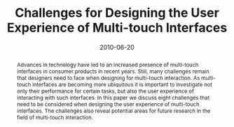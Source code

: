 ---
abstract: Advances in technology have led to an increased presence  of multi-touch
  interfaces in consumer products in recent  years. Still, many challenges remain
  that designers need to  face when designing for multi-touch interaction. As multi-  touch
  interfaces are becoming more ubiquitous it is  important to investigate not only
  their performance for  certain tasks, but also the user experience of interacting  with
  such interfaces. In this paper we discuss eight  challenges that need to be considered
  when designing the  user experience of multi-touch interfaces. The challenges  also
  reveal potential areas for future research in the field of  multi-touch interaction.
authors:
- Stefan Bachl
- Martin Tomitsch
- Christoph Wimmer
- Thomas Grechenig
date: '2010-06-20'
featured: false
links:
- name: Publik
  url: https://publik.tuwien.ac.at/showentry.php?ID=193407&lang=2
publication_types:
- '1'
publishDate: '2010-06-20'
title: Challenges for Designing the User Experience of Multi-touch Interfaces
url_pdf: ''
---
